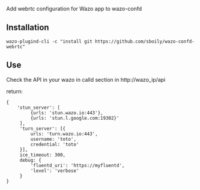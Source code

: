 Add webrtc configuration for Wazo app to wazo-confd

Installation
------------

    wazo-plugind-cli -c "install git https://github.com/sboily/wazo-confd-webrtc"

Use
---

Check the API in your wazo in calld section in http://wazo_ip/api

return:

    {
        'stun_server': [
             {urls: 'stun.wazo.io:443'},
             {urls: 'stun.l.google.com:19302}'
         ],
         'turn_server': [{
             urls: 'turn.wazo.io:443',
             username: 'toto',
             credential: 'toto'
         }],
         ice_timeout: 300,
         debug: {
             'fluentd_uri': 'https://myfluentd',
             'level': 'verbose'
         }
    }
